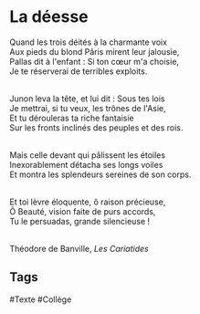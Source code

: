 # La déesse

Quand les trois déités à la charmante voix<br />
Aux pieds du blond Pâris mirent leur jalousie,<br />
Pallas dit à l'enfant : Si ton cœur m'a choisie,<br />
Je te réserverai de terribles exploits.<br /><br />

Junon leva la tête, et lui dit : Sous tes lois<br />
Je mettrai, si tu veux, les trônes de l'Asie,<br />
Et tu dérouleras ta riche fantaisie<br />
Sur les fronts inclinés des peuples et des rois.<br /><br />

Mais celle devant qui pâlissent les étoiles<br />
Inexorablement détacha ses longs voiles<br />
Et montra les splendeurs sereines de son corps.<br /><br />

Et toi lèvre éloquente, ô raison précieuse,<br />
Ô Beauté, vision faite de purs accords,<br />
Tu le persuadas, grande silencieuse !<br /><br />

Théodore de Banville, *Les Cariatides*

## Tags

#Texte #Collège 